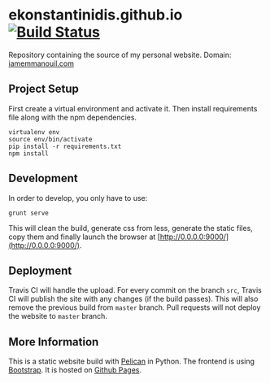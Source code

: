 # ekonstantinidis.github.io [![Build Status](https://travis-ci.org/ekonstantinidis/ekonstantinidis.github.io.svg?branch=src)](https://travis-ci.org/ekonstantinidis/ekonstantinidis.github.io)
Repository containing the source of my personal website. Domain: [iamemmanouil.com](http://www.iamemmanouil.com/)


## Project Setup
First create a virtual environment and activate it. Then install requirements file along with the npm dependencies.

	virtualenv env
	source env/bin/activate
	pip install -r requirements.txt
	npm install


## Development
In order to develop, you only have to use:

	grunt serve

This will clean the build, generate css from less, generate the static files, copy them and finally launch the browser at [http://0.0.0.0:9000/](http://0.0.0.0:9000/).


## Deployment

Travis CI will handle the upload. For every commit on the branch `src`, Travis CI will publish the site with any changes (if the build passes). This will also remove the previous build from `master` branch. Pull requests will not deploy the website to `master` branch.


## More Information

This is a static website build with [Pelican](http://www.getpelican.com/) in Python. The frontend is using [Bootstrap](http://www.getbootstrap.com/). It is hosted on [Github Pages](http://pages.github.com/).